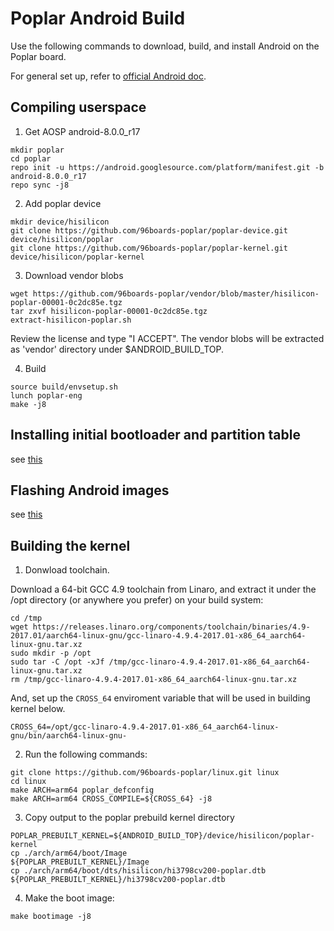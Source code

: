 # Poplar Android Build

Use the following commands to download, build, and install Android on the Poplar board.

For general set up, refer to [official Android doc](https://source.android.com/source/initializing).

## Compiling userspace

1. Get AOSP android-8.0.0_r17
```
mkdir poplar
cd poplar
repo init -u https://android.googlesource.com/platform/manifest.git -b android-8.0.0_r17
repo sync -j8
```

2. Add poplar device

```
mkdir device/hisilicon
git clone https://github.com/96boards-poplar/poplar-device.git device/hisilicon/poplar
git clone https://github.com/96boards-poplar/poplar-kernel.git device/hisilicon/poplar-kernel
```

3. Download vendor blobs

```
wget https://github.com/96boards-poplar/vendor/blob/master/hisilicon-poplar-00001-0c2dc85e.tgz
tar zxvf hisilicon-poplar-00001-0c2dc85e.tgz
extract-hisilicon-poplar.sh
```

Review the license and type "I ACCEPT". The vendor blobs will be extracted as 'vendor' directory under $ANDROID_BUILD_TOP.

4. Build
```
source build/envsetup.sh
lunch poplar-eng
make -j8
```

## Installing initial bootloader and partition table

see [this](Android-Flash.md#installing-initial-bootloader-and-partition-table)

## Flashing Android images

see [this](Android-Flash.md#flashing-android-images)


## Building the kernel

1. Donwload toolchain.

Download a 64-bit GCC 4.9 toolchain from Linaro, and extract
it under the /opt directory (or anywhere you prefer) on your build system:

```shell
cd /tmp
wget https://releases.linaro.org/components/toolchain/binaries/4.9-2017.01/aarch64-linux-gnu/gcc-linaro-4.9.4-2017.01-x86_64_aarch64-linux-gnu.tar.xz
sudo mkdir -p /opt
sudo tar -C /opt -xJf /tmp/gcc-linaro-4.9.4-2017.01-x86_64_aarch64-linux-gnu.tar.xz
rm /tmp/gcc-linaro-4.9.4-2017.01-x86_64_aarch64-linux-gnu.tar.xz
```

And, set up the `CROSS_64` enviroment variable that will be used in building kernel below.

```shell
CROSS_64=/opt/gcc-linaro-4.9.4-2017.01-x86_64_aarch64-linux-gnu/bin/aarch64-linux-gnu-
```

2. Run the following commands:

```
git clone https://github.com/96boards-poplar/linux.git linux
cd linux
make ARCH=arm64 poplar_defconfig
make ARCH=arm64 CROSS_COMPILE=${CROSS_64} -j8
```

3. Copy output to the poplar prebuild kernel directory

```
POPLAR_PREBUILT_KERNEL=${ANDROID_BUILD_TOP}/device/hisilicon/poplar-kernel
cp ./arch/arm64/boot/Image                      ${POPLAR_PREBUILT_KERNEL}/Image
cp ./arch/arm64/boot/dts/hisilicon/hi3798cv200-poplar.dtb   ${POPLAR_PREBUILT_KERNEL}/hi3798cv200-poplar.dtb
```

4. Make the boot image:

```
make bootimage -j8
```